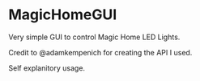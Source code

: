 # MagicHomeGUI

Very simple GUI to control Magic Home LED Lights.

Credit to @adamkempenich for creating the API I used.

Self explanitory usage.
